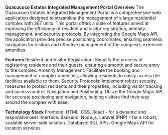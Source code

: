 **Guacucoco Estates Integrated Management Portal**
**Overview**
The Guacucoco Estates Integrated Management Portal is a comprehensive web application designed to streamline the management of a large residential complex with 367 units. This portal offers a suite of features aimed at improving the efficiency of resident and visitor registration, amenity management, and security protocols. By integrating the Google Maps API, the application provides precise positioning coordinates, ensuring seamless navigation for visitors and effective management of the complex’s extensive amenities.

**Features**
Resident and Visitor Registration: Simplify the process of registering residents and their guests, ensuring a smooth and secure entry to the complex.
Amenity Management: Facilitate the booking and management of complex amenities, allowing residents to easily access the facilities available to them.
Security Protocols: Implement robust security measures to protect residents and their properties, including visitor tracking and access control.
Navigation and Positioning: Utilize the Google Maps API for accurate positioning and navigation, helping visitors find their way around the complex with ease.

**Technology Stack**
Frontend: HTML, CSS, React - for a dynamic and responsive user interface.
Backend: Node.js, Laravel (PHP) - for a robust, scalable server-side solution.
Database: SQL
APIs: Google Maps API for location services.
